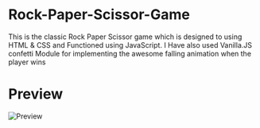 # Rock-Paper-Scissor-Game
This is the classic Rock Paper Scissor game which is designed to using HTML &amp; CSS and Functioned using JavaScript. I Have also used Vanilla.JS confetti Module for implementing the awesome falling animation when the player wins

# Preview 
![Preview](https://user-images.githubusercontent.com/75898512/104288041-4827b700-54dd-11eb-943b-aecadf3cecc1.PNG)

